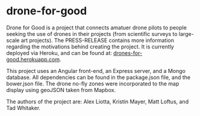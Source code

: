 # drone-for-good

Drone for Good is a project that connects amatuer drone pilots to people seeking the use of drones in their projects (from scientific surveys to large-scale art projects). The PRESS-RELEASE contains more information regarding the motivations behind creating the project. It is currently deployed via Heroku, and can be found at: [drones-for-good.herokuapp.com](http://drones-for-good.herokuapp.com).

This project uses an Angular front-end, an Express server, and a Mongo database. All dependencies can be found in the package.json file, and the bower.json file. The drone no-fly zones were incorporated to the map display using geoJSON taken from Mapbox.

The authors of the project are: Alex Liotta, Kristin Mayer, Matt Loftus, and Tad Whitaker.
